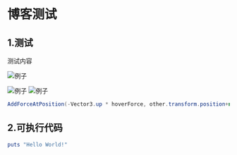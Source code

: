 # 博客测试

## 1.测试
测试内容


![例子](/img/image.jpg "图片标题")


![例子](/img/image2.png "示例")
![例子](/img/image1.png "示例")


```C#
AddForceAtPosition(-Vector3.up * hoverForce, other.transform.position+new Vector3(0, 0.5f, 0), ForceMode.Acceleration):
```

## 2.可执行代码

```RUBY
puts "Hello World!"
```
